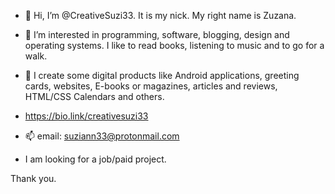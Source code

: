 - 👋 Hi, I’m @CreativeSuzi33. It is my nick. My right name is Zuzana.
- 👀 I’m interested in programming, software, blogging, design and operating systems. I like to read books, listening to music and to go for a walk.
- 🌱 I create some digital products like Android applications, greeting cards, websites, E-books or magazines, articles and reviews, HTML/CSS Calendars and others.
  
- https://bio.link/creativesuzi33 

- 📫 email: suziann33@protonmail.com

- I am looking for a job/paid project. 

Thank you.
